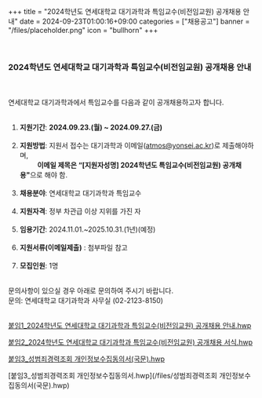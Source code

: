 +++
title = "2024학년도 연세대학교 대기과학과 특임교수(비전임교원) 공개채용 안내"
date = 2024-09-23T01:00:16+09:00
categories = ["채용공고"]
banner = "/files/placeholder.png"
icon = "bullhorn"
+++

<br>

### 2024학년도 연세대학교 대기과학과 특임교수(비전임교원) 공개채용 안내
<br>
<br>
연세대학교 대기과학과에서 특임교수를 다음과 같이 공개채용하고자 합니다.<br>
<br>

1. **지원기간**: **2024.09.23.(월) ~ 2024.09.27.(금)** <br><br>
2. **지원방법**: 지원서 접수는 대기과학과 이메일(atmos@yonsei.ac.kr)로 제출해야하며, <br>
   &nbsp;&nbsp;&nbsp;&nbsp;&nbsp;&nbsp;&nbsp;&nbsp; <B>이메일 제목은 “[지원자성명] 2024학년도 특임교수(비전임교원) 공개채용"</B>으로 해야 함. <br><br>
3. **채용분야**: 연세대학교 대기과학과 특임교수 <br><br>
4. **지원자격**: 정부 차관급 이상 지위를 가진 자 <br><br>
5. **임용기간**: 2024.11.01.~2025.10.31.(1년)(예정) <br><br>
6. **지원서류(이메일제출)** : 첨부파일 참고 <br><br>
7. **모집인원**: 1명 <br>

<br>
문의사항이 있으실 경우 아래로 문의하여 주시기 바랍니다.<br>
문의: 연세대학교 대기과학과 사무실 (02-2123-8150)
<br>
<br>

[붙임1_2024학년도 연세대학교 대기과학과 특임교수(비전임교원) 공개채용 안내.hwp](/files/recruit_240923/1_Notice_Recruit.hwp)

[붙임2_2024학년도 연세대학교 대기과학과 특임교수(비전임교원) 공개채용 서식.hwp](/files/recruit_240923/2_Application_Form.hwp)

[붙임3_성범죄경력조회 개인정보수집동의서(국문).hwp](/files/recruit_240923/3_Consent_Form_for_the_Collection_and_Use_of_Personal(KOR).hwp)

[붙임3_성범죄경력조회 개인정보수집동의서.hwp](/files/성범죄경력조회 개인정보수집동의서(국문).hwp)

<br>
<br>
